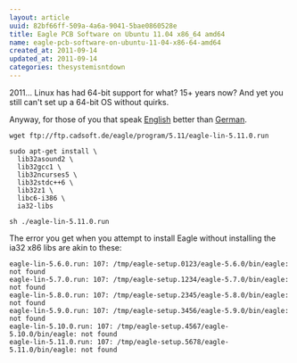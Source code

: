 ```yaml
---
layout: article
uuid: 82bf66ff-509a-4a6a-9041-5bae0860528e
title: Eagle PCB Software on Ubuntu 11.04 x86_64 amd64
name: eagle-pcb-software-on-ubuntu-11-04-x86-64-amd64
created_at: 2011-09-14
updated_at: 2011-09-14
categories: thesystemisntdown
---
```


2011... Linux has had 64-bit support for what?
15+ years now?
And yet you still can't set up a 64-bit OS without quirks.

Anyway, for those of you that speak [English](http://translate.google.com/translate?sl=auto&tl=en&js=n&prev=_t&hl=en&ie=UTF-8&layout=2&eotf=1&u=http%3A%2F%2Fwww.mikrocontroller.net%2Ftopic%2F147596) better than [German](http://www.mikrocontroller.net/topic/147596).

    wget ftp://ftp.cadsoft.de/eagle/program/5.11/eagle-lin-5.11.0.run

    sudo apt-get install \
      lib32asound2 \
      lib32gcc1 \
      lib32ncurses5 \
      lib32stdc++6 \
      lib32z1 \
      libc6-i386 \
      ia32-libs 

    sh ./eagle-lin-5.11.0.run

The error you get when you attempt to install Eagle without installing the ia32 x86 libs are akin to these:

    eagle-lin-5.6.0.run: 107: /tmp/eagle-setup.0123/eagle-5.6.0/bin/eagle: not found
    eagle-lin-5.7.0.run: 107: /tmp/eagle-setup.1234/eagle-5.7.0/bin/eagle: not found
    eagle-lin-5.8.0.run: 107: /tmp/eagle-setup.2345/eagle-5.8.0/bin/eagle: not found
    eagle-lin-5.9.0.run: 107: /tmp/eagle-setup.3456/eagle-5.9.0/bin/eagle: not found
    eagle-lin-5.10.0.run: 107: /tmp/eagle-setup.4567/eagle-5.10.0/bin/eagle: not found
    eagle-lin-5.11.0.run: 107: /tmp/eagle-setup.5678/eagle-5.11.0/bin/eagle: not found
